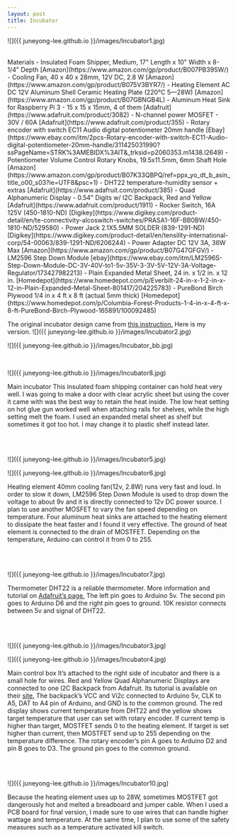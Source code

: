 ```yaml
---
layout: post
title: Incubator
---
```


![]({{ juneyong-lee.github.io }}/images/Incubator1.jpg) <BR> 


<BR>
Materials
- Insulated Foam Shipper, Medium, 17" Length x 10" Width x 8-1/4" Depth [Amazon](https://www.amazon.com/gp/product/B007PB39SW/)
- Cooling Fan, 40 x 40 x 28mm, 12V DC, 2.8 W [Amazon](https://www.amazon.com/gp/product/B075V3BYR7/) 
- Heating Element AC DC 12V Aluminum Shell Ceramic Heating Plate (220℃ 5—28W) [Amazon](https://www.amazon.com/gp/product/B07GBNGB4L)
- Aluminum Heat Sink for Raspberry Pi 3 - 15 x 15 x 15mm, 4 of them [Adafruit](https://www.adafruit.com/product/3082)
- N-channel power MOSFET - 30V / 60A [Adafruit](https://www.adafruit.com/product/355)
- Rotary encoder with switch EC11 Audio digital potentiometer 20mm handle [Ebay](https://www.ebay.com/itm/2pcs-Rotary-encoder-with-switch-EC11-Audio-digital-potentiometer-20mm-handle/311425031990?ssPageName=STRK%3AMEBIDX%3AIT&_trksid=p2060353.m1438.l2649)
- Potentiometer Volume Control Rotary Knobs, 19.5x11.5mm, 6mm Shaft Hole [Amazon](https://www.amazon.com/gp/product/B07K33QBPQ/ref=ppx_yo_dt_b_asin_title_o00_s03?ie=UTF8&psc=1)
- DHT22 temperature-humidity sensor + extras [Adafruit](https://www.adafruit.com/product/385)
- Quad Alphanumeric Display - 0.54" Digits w/ I2C Backpack, Red and Yellow [Adafruit](https://www.adafruit.com/product/1911)
- Rocker Switch, 16A 125V (450-1810-ND) [Digikey](https://www.digikey.com/product-detail/en/te-connectivity-alcoswitch-switches/PRASA1-16F-BB0BW/450-1810-ND/529580)
- Power Jack 2.1X5.5MM SOLDER (839-1291-ND) [Digikey](https://www.digikey.com/product-detail/en/tensility-international-corp/54-00063/839-1291-ND/6206244)
- Power Adapter DC 12V 3A, 36W Max [Amazon](https://www.amazon.com/gp/product/B07G47GFGV/) 
- LM2596 Step Down Module [ebay](https://www.ebay.com/itm/LM2596S-Step-Down-Module-DC-3V-40V-to1-5v-35V-3-3V-5V-12V-3A-Voltage-Regulator/173427982213)
- Plain Expanded Metal Sheet, 24 in. x 1/2 in. x 12 in. [Homedepot](https://www.homedepot.com/p/Everbilt-24-in-x-1-2-in-x-12-in-Plain-Expanded-Metal-Sheet-801417/204225783)
- PureBond Birch Plywood 1/4 in x 4 ft x 8 ft (actual 5mm thick) [Homedepot](https://www.homedepot.com/p/Columbia-Forest-Products-1-4-in-x-4-ft-x-8-ft-PureBond-Birch-Plywood-165891/100092485)

<BR>

The original incubator design came from [this instruction.](http://biohackacademy.github.io/bha6/class/3) 
Here is my version.
![]({{ juneyong-lee.github.io }}/images/Incubator2.jpg) <BR> 

![]({{ juneyong-lee.github.io }}/images/Incubator_bb.jpg) <BR>


<BR>

![]({{ juneyong-lee.github.io }}/images/Incubator8.jpg) <BR> 

Main incubator
This insulated foam shipping container can hold heat very well. I was going to make a door with clear acrylic sheet but using the cover it came with was the best way to retain the heat inside. The low heat setting on hot glue gun worked well when attaching rails for shelves, while the high setting melt the foam. I used an expanded metal sheet as shelf but sometimes it got too hot. I may change it to plastic shelf instead later.

<BR>
<BR>
  
![]({{ juneyong-lee.github.io }}/images/Incubator5.jpg) <BR>

![]({{ juneyong-lee.github.io }}/images/Incubator6.jpg) <BR>

Heating element
40mm cooling fan(12v, 2.8W) runs very fast and loud. In order to slow it down, LM2596 Step Down Module is used to drop down the voltage to about 9v and it is directly connected to 12v DC power source. I plan to use another MOSFET to vary the fan speed depending on temperature. Four aluminum heat sinks are attached to the heating element to dissipate the heat faster and I found it very effective. The ground of heat element is connected to the drain of MOSTFET. Depending on the temperature, Arduino can control it from 0 to 255.

<BR>
<BR>
  
![]({{ juneyong-lee.github.io }}/images/Incubator7.jpg) <BR>

Thermometer
DHT22 is a reliable thermometer. More information and tutorial on [Adafruit’s page.](https://learn.adafruit.com/dht) The left pin goes to Arduino 5v. The second pin goes to Arduino D6 and the right pin goes to ground. 10K resistor connects between 5v and signal of DHT22.

<BR>
<BR>
  
![]({{ juneyong-lee.github.io }}/images/Incubator3.jpg) <BR>
 
![]({{ juneyong-lee.github.io }}/images/Incubator4.jpg) <BR>

Main control box
It’s attached to the right side of incubator and there is a small hole for wires. Red and Yellow Quad Alphanumeric Displays are connected to one I2C Backpack from Adafruit. Its tutorial is available on their [site.](https://learn.adafruit.com/adafruit-led-backpack/0-54-alphanumeric) The backpack’s VCC and Vi2c connected to Arduino 5v, CLK to A5, DAT to A4 pin of Arduino, and GND is to the common ground. The red display shows current temperature from DHT22 and the yellow shows target temperature that user can set with rotary encoder. If current temp is higher than target, MOSTFET sends 0 to the heating element. If target is set higher than current, then MOSTFET send up to 255 depending on the temperature difference. The rotary encoder’s pin A goes to Arduino D2 and pin B goes to D3. The ground pin goes to the common ground. 

<BR>
<BR>

![]({{ juneyong-lee.github.io }}/images/Incubator10.jpg) <BR>

Because the heating element uses up to 28W, sometimes MOSTFET got dangerously hot and melted a breadboard and jumper cable. When I used a PCB board for final version, I made sure to use wires that can handle higher wattage and temperature. At the same time, I plan to use some of the safety measures such as a temperature activated kill switch.


